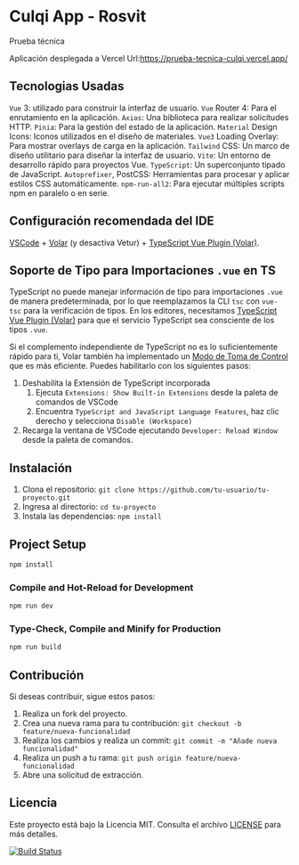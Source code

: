 # Culqi App - Rosvit

Prueba técnica

Aplicación desplegada a Vercel Url:https://prueba-tecnica-culqi.vercel.app/

## Tecnologias  Usadas

`Vue` 3: utilizado para construir la interfaz de usuario.
`Vue` Router 4: Para el enrutamiento en la aplicación.
`Axios`: Una biblioteca para realizar solicitudes HTTP.
`Pinia`: Para la gestión del estado de la aplicación.
`Material` Design Icons: Iconos utilizados en el diseño de materiales.
`Vue3` Loading Overlay: Para mostrar overlays de carga en la aplicación.
`Tailwind` CSS: Un marco de diseño utilitario para diseñar la interfaz de usuario.
`Vite`: Un entorno de desarrollo rápido para proyectos Vue.
`TypeScript`: Un superconjunto tipado de JavaScript.
`Autoprefixer`, PostCSS: Herramientas para procesar y aplicar estilos CSS automáticamente.
`npm-run-all2`: Para ejecutar múltiples scripts npm en paralelo o en serie.

## Configuración recomendada del IDE

[VSCode](https://code.visualstudio.com/) + [Volar](https://marketplace.visualstudio.com/items?itemName=Vue.volar) (y desactiva Vetur) + [TypeScript Vue Plugin (Volar)](https://marketplace.visualstudio.com/items?itemName=Vue.vscode-typescript-vue-plugin).

## Soporte de Tipo para Importaciones `.vue` en TS

TypeScript no puede manejar información de tipo para importaciones `.vue` de manera predeterminada, por lo que reemplazamos la CLI `tsc` con `vue-tsc` para la verificación de tipos. En los editores, necesitamos [TypeScript Vue Plugin (Volar)](https://marketplace.visualstudio.com/items?itemName=Vue.vscode-typescript-vue-plugin) para que el servicio TypeScript sea consciente de los tipos `.vue`.

Si el complemento independiente de TypeScript no es lo suficientemente rápido para ti, Volar también ha implementado un [Modo de Toma de Control](https://github.com/johnsoncodehk/volar/discussions/471#discussioncomment-1361669) que es más eficiente. Puedes habilitarlo con los siguientes pasos:

1. Deshabilita la Extensión de TypeScript incorporada
    1) Ejecuta `Extensions: Show Built-in Extensions` desde la paleta de comandos de VSCode
    2) Encuentra `TypeScript and JavaScript Language Features`, haz clic derecho y selecciona `Disable (Workspace)`
2. Recarga la ventana de VSCode ejecutando `Developer: Reload Window` desde la paleta de comandos.

## Instalación

1. Clona el repositorio: `git clone https://github.com/tu-usuario/tu-proyecto.git`
2. Ingresa al directorio: `cd tu-proyecto`
3. Instala las dependencias: `npm install`


## Project Setup

```sh
npm install
```

### Compile and Hot-Reload for Development

```sh
npm run dev
```

### Type-Check, Compile and Minify for Production

```sh
npm run build
```

## Contribución

Si deseas contribuir, sigue estos pasos:

1. Realiza un fork del proyecto.
2. Crea una nueva rama para tu contribución: `git checkout -b feature/nueva-funcionalidad`
3. Realiza los cambios y realiza un commit: `git commit -m "Añade nueva funcionalidad"`
4. Realiza un push a tu rama: `git push origin feature/nueva-funcionalidad`
5. Abre una solicitud de extracción.

## Licencia

Este proyecto está bajo la Licencia MIT. Consulta el archivo [LICENSE](LICENSE) para más detalles.

[![Build Status](https://travis-ci.org/tu-usuario/tu-proyecto.svg?branch=master)](https://travis-ci.org/tu-usuario/tu-proyecto)

